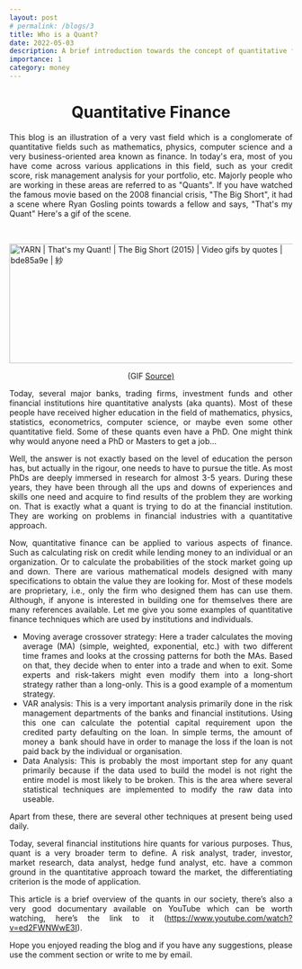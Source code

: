 ```yaml
---
layout: post
# permalink: /blogs/3
title: Who is a Quant?
date: 2022-05-03
description: A brief introduction towards the concept of quantitative finance and individulas who work in the field.
importance: 1
category: money
---
```


<h1 style="text-align: center;"><span style="text-align: center;"><strong>Quantitative Finance</strong></span></h1>
<p style="text-align: justify;">This blog is an illustration of a very vast field which is a conglomerate of quantitative fields such as mathematics, physics, computer science and a very business-oriented area known as finance. In today's era, most of you have come across various applications in this field, such as your credit score, risk management analysis for your portfolio, etc. Majorly people who are working in these areas are referred to as "Quants". If you have watched the famous movie based on the 2008 financial crisis, "The Big Short", it had a scene where Ryan Gosling points towards a fellow and says, "That's my Quant" Here's a gif of the scene.</p>
<p style="text-align: justify;">&nbsp;</p>
<p><img style="display: block; margin-left: auto; margin-right: auto;" src="https://y.yarn.co/bde85a9e-516b-4132-a842-f38e5d9b54c9_text.gif" alt="YARN | That's my Quant! | The Big Short (2015) | Video gifs by quotes |  bde85a9e | 紗" width="533" height="213" /></p>
<p style="text-align: center;">(GIF <a href="http://www.tzr.io/yarn-clip/bde85a9e-516b-4132-a842-f38e5d9b54c9/gif">Source)</a></p>
<p style="text-align: justify;">Today, several major banks, trading firms, investment funds and other financial institutions hire quantitative analysts (aka quants). Most of these people have received higher education in the field of mathematics, physics, statistics, econometrics, computer science, or maybe even some other quantitative field. Some of these quants even have a PhD. One might think why would anyone need a PhD or Masters to get a job...</p>
<p style="text-align: justify;">Well, the answer is not exactly based on the level of education the person has, but actually in the rigour, one needs to have to pursue the title. As most PhDs are deeply immersed in research for almost 3-5 years. During these years, they have been through all the ups and downs of experiences and skills one need and acquire to find results of the problem they are working on. That is exactly what a quant is trying to do at the financial institution. They are working on problems in financial industries with a quantitative approach.&nbsp;&nbsp;</p>
<p style="text-align: justify;">Now, quantitative finance can be applied to various aspects of finance. Such as calculating risk on credit while lending money to an individual or an organization. Or to calculate the probabilities of the stock market going up and down. There are various mathematical models designed with many specifications to obtain the value they are looking for. Most of these models are proprietary, i.e., only the firm who designed them has can use them. Although, if anyone is interested in building one for themselves there are many references available. Let me give you some examples of quantitative finance techniques which are used by institutions and individuals.</p>
<ul style="text-align: justify;">
<li>Moving average crossover strategy: Here a trader calculates the moving average (MA) (simple, weighted, exponential, etc.) with two different time frames and looks at the crossing patterns for both the MAs. Based on that, they decide when to enter into a trade and when to exit. Some experts and risk-takers might even modify them into a long-short strategy rather than a long-only. This is a good example of a momentum strategy.</li>
<li>VAR analysis: This is a very important analysis primarily done in the risk management departments of the banks and financial institutions. Using this one can calculate the potential capital requirement upon the credited party defaulting on the loan. In simple terms, the amount of money a&nbsp; bank should have in order to manage the loss if the loan is not paid back by the individual or organisation.</li>
<li>Data Analysis: This is probably the most important step for any quant primarily because if the data used to build the model is not right the entire model is most likely to be broken. This is the area where several statistical techniques are implemented to modify the raw data into useable.&nbsp;</li>
</ul>
<p style="text-align: justify;">Apart from these, there are several other techniques at present being used daily.&nbsp;</p>
<p style="text-align: justify;">Today, several financial institutions hire quants for various purposes. Thus, quant is a very broader term to define. A risk analyst, trader, investor, market research, data analyst, hedge fund analyst, etc. have a common ground in the quantitative approach toward the market, the differentiating criterion is the mode of application.</p>
<p style="text-align: justify;">This article is a brief overview of the quants in our society, there&rsquo;s also a very good documentary available on YouTube which can be worth watching, here&rsquo;s the link to it (<a href="https://www.youtube.com/watch?v=ed2FWNWwE3I">https://www.youtube.com/watch?v=ed2FWNWwE3I</a>).</p>
<p style="text-align: justify;">Hope you enjoyed reading the blog and if you have any suggestions, please use the comment section or write to me by email.</p>
<p style="text-align: justify;">&nbsp;</p>
<p style="text-align: justify;">&nbsp;</p>
<p style="text-align: justify;">&nbsp;</p>